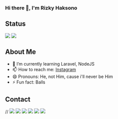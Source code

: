 ### Hi there 👋, I'm Rizky Haksono

## Status
<img src="https://github-readme-stats.vercel.app/api?username=rizkyhaksono&&show_icons=true&title_color=800080&icon_color=bb2acf&text_color=daf7dc&bg_color=000000">
<img src = "https://github-readme-stats.vercel.app/api/top-langs/?username=rizkyhaksono&&show_icons=true&title_color=800080&icon_color=bb2acf&text_color=daf7dc&bg_color=000000">

## About Me
<!-- - 🔭 I’m currently working on ... -->
<!-- - 👯 I’m looking to collaborate on ... -->
<!-- - 🤔 I’m looking for help with ... -->
<!-- - 💬 Ask me about ... -->
- 🌱 I’m currently learning Laravel, NodeJS
- 📫 How to reach me: [Instagram](https://www.instagram.com/rizkyhaksonoo/)
- 😄 Pronouns: He, not Him, cause i'll never be Him
- ⚡ Fun fact: Balls

## Contact
// [<img src = "https://img.shields.io/badge/WhatsApp-25D366?style=for-the-badge&logo=whatsapp&logoColor=white">](https://wa.me//?text=Hello,%20I%20See%20Your%20GitHub!)
[<img src = "https://img.shields.io/badge/Instagram-E4405F?style=for-the-badge&logo=instagram&logoColor=white">](https://www.instagram.com/rizkyhaksonoo)
[<img src = "https://img.shields.io/badge/Telegram-2CA5E0?style=for-the-badge&logo=telegram&logoColor=white">](https://t.me/)
[<img src = "https://img.shields.io/badge/Gmail-D14836?style=for-the-badge&logo=gmail&logoColor=white">](mailto:mrizkyhaksono@gmail.com)
[<img src = "https://img.shields.io/badge/Discord-7289DA?style=for-the-badge&logo=discord&logoColor=white">](https://discordapp.com/users/445224810511859733)
[<img src = "https://img.shields.io/badge/Steam-000000?style=for-the-badge&logo=steam&logoColor=white">](https://steamcommunity.com/profiles/76561198388815677/)
